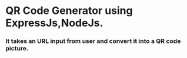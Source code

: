 # QR Code Generator using ExpressJs,NodeJs.
### It takes an URL input from user and convert it into a QR code picture.
